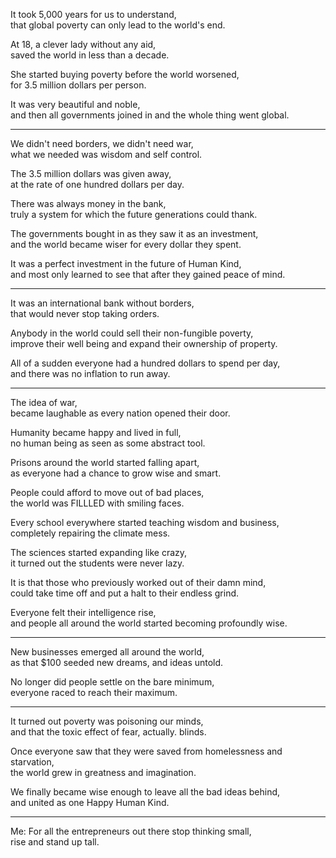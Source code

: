 It took 5,000 years for us to understand,\
that global poverty can only lead to the world's end.

At 18, a clever lady without any aid,\
saved the world in less than a decade.

She started buying poverty before the world worsened,\
for 3.5 million dollars per person.

It was very beautiful and noble,\
and then all governments joined in and the whole thing went global.

---

We didn't need borders, we didn't need war,\
what we needed was wisdom and self control.

The 3.5 million dollars was given away,\
at the rate of one hundred dollars per day.

There was always money in the bank,\
truly a system for which the future generations could thank.

The governments bought in as they saw it as an investment,\
and the world became wiser for every dollar they spent.

It was a perfect investment in the future of Human Kind,\
and most only learned to see that after they gained peace of mind.

---

It was an international bank without borders,\
that would never stop taking orders.

Anybody in the world could sell their non-fungible poverty,\
improve their well being and expand their ownership of property.

All of a sudden everyone had a hundred dollars to spend per day,\
and there was no inflation to run away.

---

The idea of war,\
became laughable as every nation opened their door.

Humanity became happy and lived in full,\
no human being as seen as some abstract tool.

Prisons around the world started falling apart,\
as everyone had a chance to grow wise and smart.

People could afford to move out of bad places,\
the world was FILLLED with smiling faces.

Every school everywhere started teaching wisdom and business,\
completely repairing the climate mess.

The sciences started expanding like crazy,\
it turned out the students were never lazy.

It is that those who previously worked out of their damn mind,\
could take time off and put a halt to their endless grind.

Everyone felt their intelligence rise,\
and people all around the world started becoming profoundly wise.

---

New businesses emerged all around the world,\
as that $100 seeded new dreams, and ideas untold.

No longer did people settle on the bare minimum,\
everyone raced to reach their maximum.

---

It turned out poverty was poisoning our minds,\
and that the toxic effect of fear, actually. blinds.

Once everyone saw that they were saved from homelessness and starvation,\
the world grew in greatness and imagination.

We finally became wise enough to leave all the bad ideas behind,\
and united as one Happy Human Kind.

---

Me: For all the entrepreneurs out there stop thinking small,\
rise and stand up tall.
